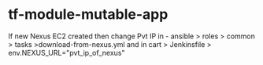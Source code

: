# tf-module-mutable-app

If new Nexus EC2 created then change Pvt IP in - ansible > roles > common > tasks >download-from-nexus.yml and in cart > Jenkinsfile > env.NEXUS_URL="pvt_ip_of_nexus"